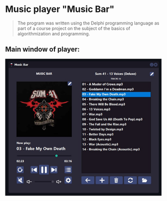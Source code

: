 # Music player "Music Bar"
> The program was written using the Delphi programming language as part of a course project on the subject of the basics of algorithmization and programming.
> 
## Main window of player:
<img src="/Screenshots/MainWindow.jpg" alt="drawing" width="500"/>

